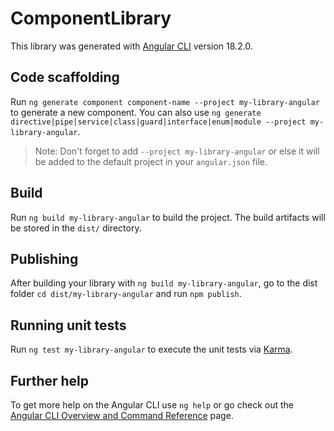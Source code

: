 # ComponentLibrary

This library was generated with [Angular CLI](https://github.com/angular/angular-cli) version 18.2.0.

## Code scaffolding

Run `ng generate component component-name --project my-library-angular` to generate a new component. You can also use `ng generate directive|pipe|service|class|guard|interface|enum|module --project my-library-angular`.

> Note: Don't forget to add `--project my-library-angular` or else it will be added to the default project in your `angular.json` file.

## Build

Run `ng build my-library-angular` to build the project. The build artifacts will be stored in the `dist/` directory.

## Publishing

After building your library with `ng build my-library-angular`, go to the dist folder `cd dist/my-library-angular` and run `npm publish`.

## Running unit tests

Run `ng test my-library-angular` to execute the unit tests via [Karma](https://karma-runner.github.io).

## Further help

To get more help on the Angular CLI use `ng help` or go check out the [Angular CLI Overview and Command Reference](https://angular.dev/tools/cli) page.
